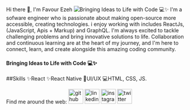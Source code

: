 Hi there 👋, I'm Favour Ezeh
![Bringing Ideas to Life with Code 💻✨](https://pbs.twimg.com/media/F98DnJBbkAAKWdI?format=jpg&name=900x900)
I'm a sofware engineer who is passionate about making open-source more accessible, creating technologies. i enjoy working with includes ReactJs, (JavaScript, Apis + Markup) and GraphQL. I'm always excited to tackle challenging problems and bring innovative solutions to life. Collaboration and continuous learning are at the heart of my journey, and I'm here to connect, learn, and create alongside this amazing coding community.

#### Bringing Ideas to Life with Code 💻✨

##Skills 
✨React
✨React Native
📲UI/UX
💻HTML, CSS, JS.

Find me around the web:
[<img src='https://cdn.jsdelivr.net/npm/simple-icons@3.0.1/icons/github.svg' alt='github' height='40'>](https://github.com/https://github.com/Favour-565)  [<img src='https://cdn.jsdelivr.net/npm/simple-icons@3.0.1/icons/linkedin.svg' alt='linkedin' height='40'>](https://www.linkedin.com/in/https://www.linkedin.com/in/ezeh-favour-chimuanya/)  [<img src='https://cdn.jsdelivr.net/npm/simple-icons@3.0.1/icons/instagram.svg' alt='instagram' height='40'>](https://www.instagram.com/https://www.instagram.com/marvin.eze.3//)  [<img src='https://cdn.jsdelivr.net/npm/simple-icons@3.0.1/icons/twitter.svg' alt='twitter' height='40'>](https://twitter.com/https://twitter.com/favour26519)  


